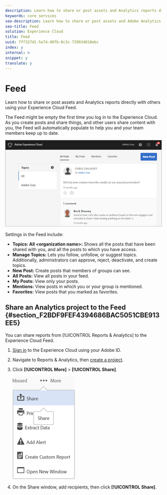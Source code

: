 ```yaml
---
description: Learn how to share or post assets and Analytics reports directly with others using your Experience Cloud Feed.
keywords: core services
seo-description: Learn how to share or post assets and Adobe Analytics reports directly with others using your Experience Cloud Feed.
seo-title: Feed
solution: Experience Cloud
title: Feed
uuid: 7ff327d1-5a74-49fb-8c3c-729034818ebc
index: y
internal: n
snippet: y
translate: y
---
```


# Feed

Learn how to share or post assets and Analytics reports directly with others using your Experience Cloud Feed.


<!-- <p>Next Pulse release info: work with Stephanie AU </p> -->
The Feed might be empty the first time you log in to the Experience Cloud. As you create posts and share things, and other users share content with you, the Feed will automatically populate to help you and your team members keep up to date. 

![](assets/posts.png) 

Settings in the Feed include: 

* **Topics: All \<organization name\>:** Shows all the posts that have been shared with you, and all the posts to which you have access.
* **Manage Topics:** Lets you follow, unfollow, or suggest topics. Additionally, administrators can approve, reject, deactivate, and create topics.
* **New Post:** Create posts that members of groups can see.
* **All Posts:** View all posts in your feed.
* **My Posts:** View only your posts.
* **Mentions:** View posts in which you or your group is mentioned.
* **Favorites:** View posts that you marked as favorites.

## Share an Analytics project to the Feed {#section_F2BDF9FEF4394686BAC5051CBE913EE5}

You can share reports from [!UICONTROL Reports & Analytics] to the Experience Cloud Feed. 

1. [Sign in](admin_getting_started/getting-started-experience-cloud.md#topic_AC564B6795334DE39359ADD87F52F2E0) to the Experience Cloud using your Adobe ID. 

1. Navigate to Reports & Analytics, then [create a project](https://marketing.adobe.com/resources/help/en_US/analytics/analysis-workspace/freeform_overview.html). 

1. Click **[!UICONTROL More]** > **[!UICONTROL Share]**. 

   ![](assets/share_report.png) 

1. On the Share window, add recipients, then click **[!UICONTROL Share]**. 



